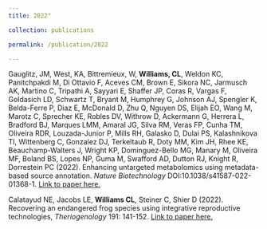 ```yaml
---
title: 2022"

collection: publications

permalink: /publication/2022

---
```

Gauglitz, JM, West, KA, Bittremieux, W, <b>Williams, CL</b>, Weldon KC, Panitchpakdi M, Di Ottavio F, Aceves
CM, Brown E, Sikora NC, Jarmusch AK, Martino C, Tripathi A, Sayyari E, Shaffer JP, Coras R, Vargas
F, Goldasich LD, Schwartz T, Bryant M, Humphrey G, Johnson AJ, Spengler K, Belda-Ferre P, Diaz E,
McDonald D, Zhu Q, Nguyen DS, Elijah EO, Wang M, Marotz C, Sprecher KE, Robles DV, Withrow D,
Ackermann G, Herrera L, Bradford BJ, Marques LMM, Amaral JG, Silva RM, Veras FP, Cunha TM,
Oliveira RDR, Louzada-Junior P, Mills RH, Galasko D, Dulai PS, Kalashnikova TI, Wittenberg C,
Gonzalez DJ, Terkeltaub R, Doty MM, Kim JH, Rhee KE, Beauchamp-Walters J, Wright KP,
Dominguez-Bello MG, Manary M, Oliveira MF, Boland BS, Lopes NP, Guma M, Swafford AD, Dutton
RJ, Knight R, Dorrestein PC (2022). Enhancing untargeted metabolomics using metadata-based
source annotation. <i>Nature Biotechnology</i> DOI:10.1038/s41587-022-01368-1. [Link to paper here.](https://www.nature.com/articles/s41587-022-01368-1)

Calatayud NE, Jacobs LE, <b>Williams CL</b>, Steiner C, Shier D (2022). Recovering an endangered frog species using integrative reproductive technologies, <i>Theriogenology </i>191: 141-152. [Link to paper here.](https://doi.org/10.1016/j.theriogenology.2022.07.003)


